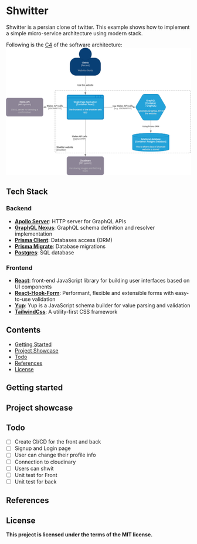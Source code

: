 # Shwitter

Shwitter is a persian clone of twitter. This example shows how to implement a
simple micro-service architecture using modern stack.

Following is the [C4](https://c4model.com/) of the software architecture:
![C4 Diagram of Shwitter](images/shwitter_c4.png)

## Tech Stack

### Backend

- [**Apollo Server**](https://github.com/apollographql/apollo-server): HTTP server for GraphQL APIs
- [**GraphQL Nexus**](https://nexusjs.org/docs/): GraphQL schema definition and resolver implementation 
- [**Prisma Client**](https://www.prisma.io/docs/concepts/components/prisma-client): Databases access (ORM)                  
- [**Prisma Migrate**](https://www.prisma.io/docs/concepts/components/prisma-migrate): Database migrations               
- [**Postgres**](https://www.sqlite.org/index.html): SQL database

### Frontend

- [**React**](https://react.io): front-end JavaScript library for building user interfaces based on UI components
- [**React-Hook-Form**](https://react-hook-form.com/): Performant, flexible and extensible forms with easy-to-use validation
- [**Yup**](https://www.npmjs.com/package/Yup): Yup is a JavaScript schema builder for value parsing and validation
- [**TailwindCss**](https://tailwindcss.com/): A utility-first CSS framework

## Contents

- [Getting Started](#getting-started)
- [Project Showcase](#project-showcase)
- [Todo](#todo)
- [References](#refrences)
- [License](#license)


## Getting started

## Project showcase

## Todo
- [ ] Create CI/CD for the front and back
- [ ] Signup and Login page
- [ ] User can change their profile info
- [ ] Connection to cloudinary
- [ ] Users can shwit
- [ ] Unit test for Front
- [ ] Unit test for back

## References

## License
**This project is licensed under the terms of the MIT license.**
